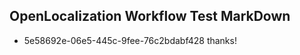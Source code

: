 ## OpenLocalization Workflow Test MarkDown
* 5e58692e-06e5-445c-9fee-76c2bdabf428 
thanks!<!--HONumber=Mar16_HO4-->
